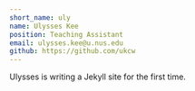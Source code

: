 ```yaml
---
short_name: uly
name: Ulysses Kee
position: Teaching Assistant
email: ulysses.kee@u.nus.edu
github: https://github.com/ukcw
---
```

Ulysses is writing a Jekyll site for the first time.
